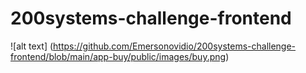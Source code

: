 # 200systems-challenge-frontend


![alt text] (https://github.com/Emersonovidio/200systems-challenge-frontend/blob/main/app-buy/public/images/buy.png)

